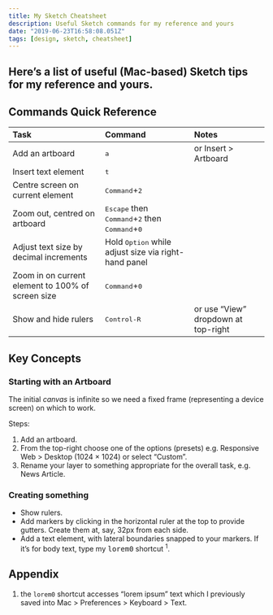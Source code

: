 ```yaml
---
title: My Sketch Cheatsheet
description: Useful Sketch commands for my reference and yours
date: "2019-06-23T16:58:08.051Z"
tags: [design, sketch, cheatsheet]
---
```

Here’s a list of useful (Mac-based) Sketch tips for my reference and yours.
---

## Commands Quick Reference

| Task            |      Command      |  Notes              |
|:----------------|:------------------|:--------------------|
| Add an artboard | <kbd>a</kbd>               | or Insert > Artboard |
| Insert text element | <kbd>t</kbd>               | |
| Centre screen on current element | <kbd>Command</kbd>+<kbd>2</kbd>               | |
| Zoom out, centred on artboard | <kbd>Escape</kbd> then <kbd>Command</kbd>+<kbd>2</kbd> then <kbd>Command</kbd>+<kbd>0</kbd>               | |
| Adjust text size by decimal increments | Hold <kbd>Option</kbd> while adjust size via right-hand panel               | |
| Zoom in on current element to 100% of screen size | <kbd>Command</kbd>+<kbd>0</kbd>               | |
| Show and hide rulers | <kbd>Control-R</kbd> | or use “View” dropdown at top-right |



## Key Concepts

### Starting with an Artboard

The initial _canvas_ is infinite so we need a fixed frame (representing a device screen) on which to work. 

Steps: 
1. Add an artboard. 
1. From the top-right choose one of the options (presets) e.g. Responsive Web > Desktop (1024 × 1024) or select “Custom”.
1. Rename your layer to something appropriate for the overall task, e.g. News Article.

### Creating something

- Show rulers.
- Add markers by clicking in the horizontal ruler at the top to provide gutters. Create them at, say, 32px from each side.
- Add a text element, with lateral boundaries snapped to your markers. If it’s for body text, type my <kbd>lorem0</kbd> shortcut <sup>1</sup>.

## Appendix

1. the `lorem0` shortcut accesses “lorem ipsum” text which I previously saved into Mac > Preferences > Keyboard > Text.
